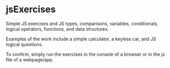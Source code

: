 # jsExercises
Simple JS exercises and JS types, comparisons, variables, conditionals, logical operators, functions, and data structures.

Examples of the work include a simple calculator, a keyless car, and JS logical questions.

To confirm, simply run the exercises in the console of a browser or in the js file of a webpage/app.
